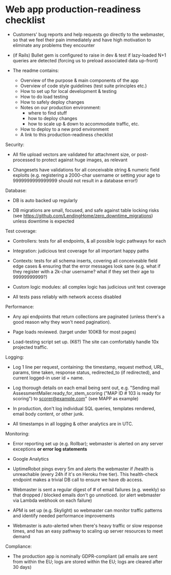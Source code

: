 # Web app production-readiness checklist

* Customers' bug reports and help requests go directly to the webmaster, so that we feel their pain immediately and have high motivation to eliminate any problems they encounter

* (if Rails) Bullet gem is configured to raise in dev & test if lazy-loaded N+1 queries are detected (forcing us to preload associated data up-front)

* The readme contains:
  - Overview of the purpose & main components of the app
  - Overview of code style guidelines (test suite principles etc.)
  - How to set up for local development & testing
  - How to do load testing
  - How to safely deploy changes
  - Notes on our production environment:
    * where to find stuff
    * how to deploy changes
    * how to scale up & down to accommodate traffic, etc.
  - How to deploy to a new prod environment
  - A link to this production-readiness checklist

Security:

  * All file upload vectors are validated for attachment size, or post-processed to protect against huge images, as relevant

  * Changesets have validations for all conceivable string & numeric field exploits (e.g. registering a 2000-char username or setting your age to 9999999999999999 should not result in a database error!)

Database:

  * DB is auto backed up regularly

  * DB migrations are small, focused, and safe against table locking risks (see https://github.com/LendingHome/zero_downtime_migrations) unless downtime is expected

Test coverage:

  * Controllers: tests for all endpoints, & all possible logic pathways for each

  * Integration: judicious test coverage for all important happy paths

  * Contexts: tests for all schema inserts, covering all conceiveable field edge cases & ensuring that the error messages look sane (e.g. what if they register with a 2k-char username? what if they set their age to 99999999999?)

  * Custom logic modules: all complex logic has judicious unit test coverage

  * All tests pass reliably with network access disabled

Performance:

  * Any api endpoints that return collections are paginated (unless there's a good reason why they won't need pagination).

  * Page loads reviewed. (target under 100KB for most pages)

  * Load-testing script set up. (K6?) The site can comfortably handle 10x projected traffic.

Logging:

  * Log 1 line per request, containing: the timestamp, request method, URL, params, time taken, response status, redirected_to (if redirected), and current logged-in user id + name.

  * Log thorough details on each email being sent out, e.g. "Sending mail AssessmentMailer.ready_for_stem_scoring ("MAP ID # 103 is ready for scoring") to scorer@example.com" (see MAPP as example)

  * In production, don't log individual SQL queries, templates rendered, email body content, or other junk.

  * All timestamps in all logging & other analytics are in UTC.

Monitoring:

  * Error reporting set up (e.g. Rollbar); webmaster is alerted on any server exceptions **or error log statements**

  * Google Analytics

  * UptimeRobot pings every 5m and alerts the webmaster if /health is unreachable (every 24h if it's on Heroku free tier). This health-check endpoint makes a trivial DB call to ensure we have db access.

  * Webmaster is sent a regular digest of # of email failures (e.g. weekly) so that dropped / blocked emails don't go unnoticed. (or alert webmaster via Lambda webhook on each failure)

  * APM is set up (e.g. Skylight) so webmaster can monitor traffic patterns and identify needed performance improvements

  * Webmaster is auto-alerted when there's heavy traffic or slow response times, and has an easy pathway to scaling up server resources to meet demand

Compliance:

  * The production app is nominally GDPR-compliant (all emails are sent from within the EU; logs are stored within the EU; logs are cleared after 30 days)
